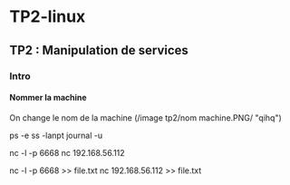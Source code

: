 # TP2-linux

## TP2 : Manipulation de services

### Intro

#### Nommer la machine

On change le nom de la machine 
 (/image tp2/nom machine.PNG/ "qihq")

ps -e
ss -lanpt
journal -u

nc -l -p 6668
nc 192.168.56.112

nc -l -p 6668 >> file.txt
nc 192.168.56.112 >> file.txt